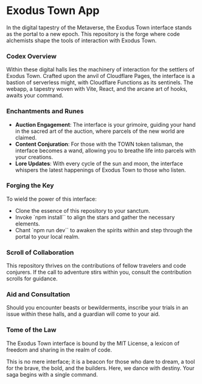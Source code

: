 # Exodus Town App

In the digital tapestry of the Metaverse, the Exodus Town interface stands as the portal to a new epoch. This repository is the forge where code alchemists shape the tools of interaction with Exodus Town.

### Codex Overview

Within these digital halls lies the machinery of interaction for the settlers of Exodus Town. Crafted upon the anvil of Cloudflare Pages, the interface is a bastion of serverless might, with Cloudflare Functions as its sentinels. The webapp, a tapestry woven with Vite, React, and the arcane art of hooks, awaits your command.

### Enchantments and Runes

- **Auction Engagement**: The interface is your grimoire, guiding your hand in the sacred art of the auction, where parcels of the new world are claimed.
- **Content Conjuration**: For those with the TOWN token talisman, the interface becomes a wand, allowing you to breathe life into parcels with your creations.
- **Lore Updates**: With every cycle of the sun and moon, the interface whispers the latest happenings of Exodus Town to those who listen.

### Forging the Key

To wield the power of this interface:

- Clone the essence of this repository to your sanctum.
- Invoke `npm install`` to align the stars and gather the necessary elements.
- Chant `npm run dev`` to awaken the spirits within and step through the portal to your local realm.

### Scroll of Collaboration

This repository thrives on the contributions of fellow travelers and code conjurers. If the call to adventure stirs within you, consult the contribution scrolls for guidance.

### Aid and Consultation

Should you encounter beasts or bewilderments, inscribe your trials in an issue within these halls, and a guardian will come to your aid.

### Tome of the Law

The Exodus Town interface is bound by the MIT License, a lexicon of freedom and sharing in the realm of code.

This is no mere interface; it is a beacon for those who dare to dream, a tool for the brave, the bold, and the builders. Here, we dance with destiny. Your saga begins with a single command.
